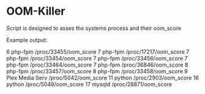 # OOM-Killer
Script is designed to asses the systems process and their oom_score

Example output:


6 php-fpm /proc/33455/oom_score
7 php-fpm /proc/17217/oom_score
7 php-fpm /proc/33454/oom_score
7 php-fpm /proc/33456/oom_score
7 php-fpm /proc/33464/oom_score
7 php-fpm /proc/36846/oom_score
8 php-fpm /proc/33457/oom_score
8 php-fpm /proc/33458/oom_score
9 Plex Media Serv /proc/5042/oom_score
11 python /proc/2903/oom_score
16 python /proc/5049/oom_score
17 mysqld /proc/28871/oom_score
